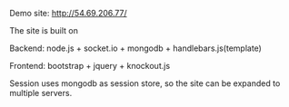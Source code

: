 Demo site: http://54.69.206.77/

The site is built on 

Backend: node.js + socket.io + mongodb + handlebars.js(template)

Frontend: bootstrap + jquery + knockout.js

Session uses mongodb as session store, so the site can be expanded to multiple servers.
